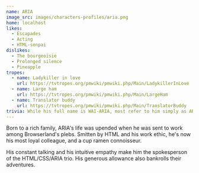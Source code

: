 ```yaml
---
name: ARIA
image_src: images/characters-profiles/aria.png
home: localhost
likes:
  - Escapades
  - Acting
  - HTML-senpai
dislikes:
  - The bourgeoisie
  - Prolonged silence
  - Pineapple
tropes:
  - name: Ladykiller in love
    url: https://tvtropes.org/pmwiki/pmwiki.php/Main/LadykillerInLove
  - name: Large ham
    url: https://tvtropes.org/pmwiki/pmwiki.php/Main/LargeHam
  - name: Translator buddy
    url: https://tvtropes.org/pmwiki/pmwiki.php/Main/TranslatorBuddy
trivia: While his full name is WAI-ARIA, most refer to him simply as ARIA. Incidentally, it means "air" in Italian.
---
```


Born to a rich family, ARIA's life was upended when he was sent to work among Browserland's plebs. Smitten by HTML and his work ethic, he's now his most loyal colleague, and a cup ramen connoisseur.

His constant talking and his intuitive empathy make him the spokesperson of the HTML/CSS/ARIA trio. His generous allowance also bankrolls their adventures.